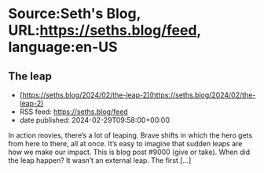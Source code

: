 # Source:Seth's Blog, URL:https://seths.blog/feed, language:en-US

## The leap
 - [https://seths.blog/2024/02/the-leap-2](https://seths.blog/2024/02/the-leap-2)
 - RSS feed: https://seths.blog/feed
 - date published: 2024-02-29T09:58:00+00:00

In action movies, there&#8217;s a lot of leaping. Brave shifts in which the hero gets from here to there, all at once. It&#8217;s easy to imagine that sudden leaps are how we make our impact. This is blog post #9000 (give or take). When did the leap happen? It wasn&#8217;t an external leap. The first [&#8230;]

